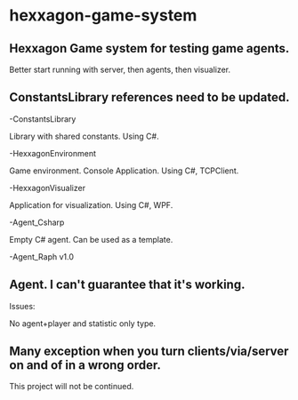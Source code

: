 # hexxagon-game-system
Hexxagon Game system for testing game agents.
---
Better start running with server, then agents, then visualizer.

ConstantsLibrary references need to be updated.
---
-ConstantsLibrary

Library with shared constants. Using C#.

-HexxagonEnvironment

Game environment. Console Application. Using C#, TCPClient.

-HexxagonVisualizer

Application for visualization. Using C#, WPF.

-Agent_Csharp

Empty C# agent. Can be used as a template.

-Agent_Raph v1.0

Agent. I can't guarantee that it's working.
---
Issues:

No agent+player and statistic only type.

Many exception when you turn clients/via/server on and of in a wrong order.
---
This project will not be continued.
